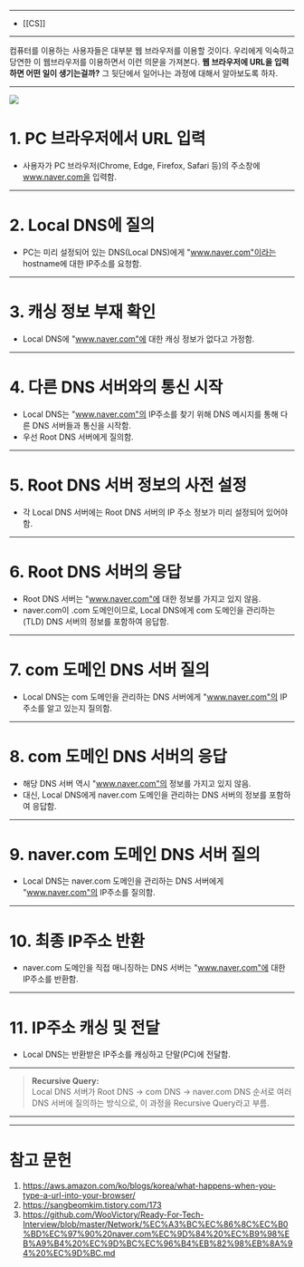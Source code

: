 
---
- [[CS]]
---

컴퓨터를 이용하는 사용자들은 대부분 웹 브라우저를 이용할 것이다. 
우리에게 익숙하고 당연한 이 웹브라우저를 이용하면서 이런 의문을 가져본다.
**웹 브라우저에 URL을 입력하면 어떤 일이 생기는걸까?**
그 뒷단에서 일어나는 과정에 대해서 알아보도록 하자.

---

![](https://velog.velcdn.com/images/atoonatoo/post/f62fa305-2fa9-4560-9a26-2e38c84bb3e9/image.png)


# 1. PC 브라우저에서 URL 입력  
- 사용자가 PC 브라우저(Chrome, Edge, Firefox, Safari 등)의 주소창에 www.naver.com을 입력함.  
---

# 2. Local DNS에 질의  
- PC는 미리 설정되어 있는 DNS(Local DNS)에게 "www.naver.com"이라는 hostname에 대한 IP주소를 요청함.  
---

# 3. 캐싱 정보 부재 확인  
- Local DNS에 "www.naver.com"에 대한 캐싱 정보가 없다고 가정함.  
---

# 4. 다른 DNS 서버와의 통신 시작  
- Local DNS는 "www.naver.com"의 IP주소를 찾기 위해 DNS 메시지를 통해 다른 DNS 서버들과 통신을 시작함.  
- 우선 Root DNS 서버에게 질의함.  
---

# 5. Root DNS 서버 정보의 사전 설정  
- 각 Local DNS 서버에는 Root DNS 서버의 IP 주소 정보가 미리 설정되어 있어야 함.  
---

# 6. Root DNS 서버의 응답  
- Root DNS 서버는 "www.naver.com"에 대한 정보를 가지고 있지 않음.  
- naver.com이 .com 도메인이므로, Local DNS에게 com 도메인을 관리하는(TLD) DNS 서버의 정보를 포함하여 응답함.  
---

# 7. com 도메인 DNS 서버 질의  
- Local DNS는 com 도메인을 관리하는 DNS 서버에게 "www.naver.com"의 IP주소를 알고 있는지 질의함.  
---

# 8. com 도메인 DNS 서버의 응답  
- 해당 DNS 서버 역시 "www.naver.com"의 정보를 가지고 있지 않음.  
- 대신, Local DNS에게 naver.com 도메인을 관리하는 DNS 서버의 정보를 포함하여 응답함.  
---

# 9. naver.com 도메인 DNS 서버 질의  
- Local DNS는 naver.com 도메인을 관리하는 DNS 서버에게 "www.naver.com"의 IP주소를 질의함.  
---

# 10. 최종 IP주소 반환  
- naver.com 도메인을 직접 매니징하는 DNS 서버는 "www.naver.com"에 대한 IP주소를 반환함.  
---

# 11. IP주소 캐싱 및 전달  
- Local DNS는 반환받은 IP주소를 캐싱하고 단말(PC)에 전달함.  
---

> **Recursive Query:**  
> Local DNS 서버가 Root DNS → com DNS → naver.com DNS 순서로 여러 DNS 서버에 질의하는 방식으로, 이 과정을 Recursive Query라고 부름.  
---


---

# 참고 문헌

1. https://aws.amazon.com/ko/blogs/korea/what-happens-when-you-type-a-url-into-your-browser/
2. https://sangbeomkim.tistory.com/173
3. https://github.com/WooVictory/Ready-For-Tech-Interview/blob/master/Network/%EC%A3%BC%EC%86%8C%EC%B0%BD%EC%97%90%20naver.com%EC%9D%84%20%EC%B9%98%EB%A9%B4%20%EC%9D%BC%EC%96%B4%EB%82%98%EB%8A%94%20%EC%9D%BC.md
